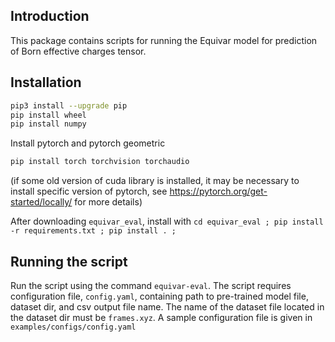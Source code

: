 ## Introduction

This package contains scripts for running the Equivar model for prediction of Born effective charges tensor.

## Installation

```sh
pip3 install --upgrade pip
pip install wheel
pip install numpy
```

Install pytorch and pytorch geometric
```sh
pip install torch torchvision torchaudio
```
(if some old version of cuda library is installed, it may be necessary to install specific version of pytorch, see https://pytorch.org/get-started/locally/ for more details)

After downloading `equivar_eval`, install with
`cd equivar_eval ; pip install -r requirements.txt ; pip install . ;`


## Running the script
Run the script using the command `equivar-eval`.
The script requires configuration file, `config.yaml`, containing path to pre-trained model file, dataset dir, and csv output file name. 
The name of the dataset file located in the dataset dir must be `frames.xyz`.
A sample configuration file is given in `examples/configs/config.yaml`
